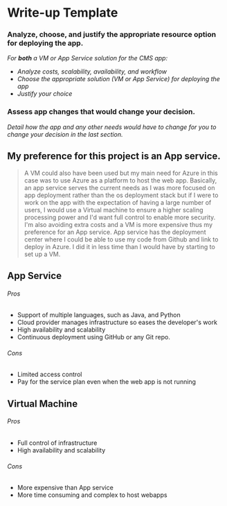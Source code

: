 # Write-up Template

### Analyze, choose, and justify the appropriate resource option for deploying the app.

*For **both** a VM or App Service solution for the CMS app:*
- *Analyze costs, scalability, availability, and workflow*
- *Choose the appropriate solution (VM or App Service) for deploying the app*
- *Justify your choice*

### Assess app changes that would change your decision.

*Detail how the app and any other needs would have to change for you to change your decision in the last section.* 

## My preference for this project is an App service.
> A VM could also have been used but my main need for Azure in this case was to use Azure as a platform to host the web app. Basically, an app service serves the current needs as I was more focused on app deployment rather than the os deployment stack but if I were to work on the app with the expectation of having a large number of users, I would use a Virtual machine to ensure a higher scaling processing power and I'd want full control to enable more security. I'm also avoiding extra costs and a VM is more expensive thus my preference for an App service. App service has the deployment center where I could be able to use my code from Github and link to deploy in Azure. I did it in less time than I would have by starting to set up a VM.

## App Service
###### Pros
- Support of multiple languages, such as Java, and Python
- Cloud provider manages infrastructure so eases the developer's work
- High availability and scalability
- Continuous deployment using GitHub or any Git repo.
###### Cons
- Limited access control
- Pay for the service plan even when the web app is not running

 ## Virtual Machine
###### Pros
- Full control of infrastructure
- High availability and scalability
###### Cons
- More expensive than App service
- More time consuming and complex to host webapps
